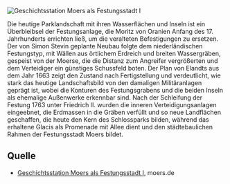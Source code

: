 ![Geschichtsstation Moers als Festungsstadt I](./images/moers-gs/p6.1.jpg#pano)

Die heutige Parklandschaft mit ihren Wasserflächen und Inseln ist ein Überbleibsel der Festungsanlage, die Moritz von Oranien Anfang des 17. Jahrhunderts errichten ließ, um die veralteten Befestigungen zu ersetzen. Der von Simon Stevin geplante Neubau folgte dem niederländischen Festungstyp, mit Wällen aus örtlichem Erdreich und breiten Wassergräben, gespeist von der Moerse, die die Distanz zum Angreifer vergrößerten und dem Verteidiger ein günstiges Schussfeld boten. Der Plan von Elandts aus dem Jahr 1663 zeigt den Zustand nach Fertigstellung und verdeutlicht, wie stark das heutige Landschaftsbild von den damaligen Militäranlagen geprägt ist, wobei die Konturen des Festungsgrabens und die beiden Inseln als ehemalige Außenwerke erkennbar sind. Nach der Schleifung der Festung 1763 unter Friedrich II. wurden die inneren Verteidigungsanlagen eingeebnet, die Erdmassen in die Gräben verfüllt und so neue Landflächen geschaffen, die heute den Kern des Schlossparks bilden, während das erhaltene Glacis als Promenade mit Allee dient und den städtebaulichen Rahmen der Festungsstadt Moers bildet.

Quelle
------

* [Geschichtsstation Moers als Festungsstadt I], moers.de

[Geschichtsstation Moers als Festungsstadt I]: https://www.moers.de/leben-moers/geschichtsstation/geschichtsstation-06-moers-als-festungsstadt-i
